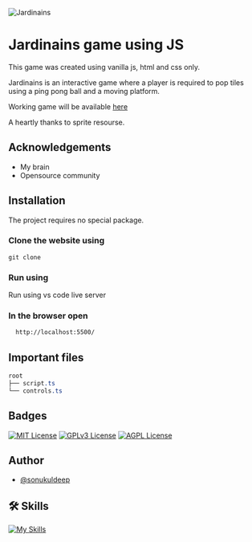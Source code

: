 ![Jardinains](https://images.sftcdn.net/images/t_app-icon-m/p/487bbac8-99eb-11e6-a0a6-00163ec9f5fa/986868973/jardinains-logo.png)

# Jardinains game using JS

This game was created using vanilla js, html and css only.

Jardinains is an interactive game where a player is required to pop tiles using a ping pong ball and a moving platform.

Working game will be available [here](https://weirdgames.netlify.app/)

A heartly thanks to sprite resourse. 

## Acknowledgements
 - My brain
 - Opensource community


## Installation

The project requires no special package.

### Clone the website using
```npm
git clone 
```

### Run using
Run using vs code live server

### In the browser open

```bash
  http://localhost:5500/
```

## Important files
```css
root
├── script.ts
└── controls.ts

```

## Badges

[![MIT License](https://img.shields.io/badge/License-MIT-green.svg)](https://choosealicense.com/licenses/mit/) 
[![GPLv3 License](https://img.shields.io/badge/License-GPL%20v3-yellow.svg)](https://opensource.org/licenses/)
[![AGPL License](https://img.shields.io/badge/license-AGPL-blue.svg)](http://www.gnu.org/licenses/agpl-3.0)


## Author
- [@sonukuldeep](https://www.github.com/sonukuldeep)


## 🛠 Skills

[![My Skills](https://skillicons.dev/icons?i=js,ts,html,css,tailwind,sass,nodejs,react,nextjs,svelte,vue,flask,rust,python,php,solidity,mongodb,mysql,prisma,figma,threejs,unity,godot)](https://github.com/sonukuldeep)
